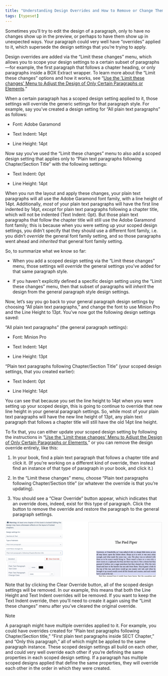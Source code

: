 ```yaml
---
title: "Understanding Design Overrides and How to Remove or Change Them"
tags: [typeset]
---
```

 
<html><body><section data-type="chapter" class="hsecchapter" data-hederis-type="hsecchapter" id="design-settings-and-inheritance" data-pi-attrs="id: design-settings-and-inheritance; data-tags: typeset;" role="doc-chapter" data-tags="typeset" data-author-name=" " data-book-title=" " title="Understanding Design Overrides and How to Remove or Change Them"><p class="hblkp" data-hederis-type="hblkp" id="pGR0r7Cl2">Sometimes you&#8217;ll try to edit the design of a paragraph, only to have no changes show up in the preview, or perhaps to have them show up in unexpected ways. Your paragraph could very well have &#8220;overrides&#8221; applied to it, which supersede the design settings that you&#8217;re trying to apply.</p><p class="hblkp" data-hederis-type="hblkp" id="pfGvVmHzg">Design overrides are added via the &#8220;Limit these changes&#8221; menu, which allows you to scope your design settings to a certain subset of paragraphs&#8212;for example, the first paragraph that follows a chapter heading, or only paragraphs inside a BOX Extract wrapper. To learn more about the &#8220;Limit these changes&#8221; options and how it works, see &#8220;<a href="{% link _docs/selectors.md %}" class="hspana" data-hederis-type="hspana" id="phHpVtPIt">Use the 'Limit these changes' Menu to Adjust the Design of Only Certain Paragraphs or Elements</a>.&#8221; </p><p class="hblkp" data-hederis-type="hblkp" id="pUyHTJ5Dm">When a certain paragraph has a scoped design setting applied to it, those settings will override the generic settings for that paragraph style. For example, say you&#8217;ve created a design setting for &#8220;All plain text paragraphs&#8221; as follows:</p><ul class="hwprbulletlist" data-hederis-type="hwprbulletlist" id="pOz8TdmK1"><li class="hblkuli" data-hederis-type="hblkuli" id="liRP2YTmbA"><p class="hblkuli" data-hederis-type="hblklip" id="paasAWRTZ">Font: Adobe Garamond</p></li><li class="hblkuli" data-hederis-type="hblkuli" id="liiZzncNfA"><p class="hblkuli" data-hederis-type="hblklip" id="pfqxiELu0">Text Indent: 14pt</p></li><li class="hblkuli" data-hederis-type="hblkuli" id="liRJCFJY3B"><p class="hblkuli" data-hederis-type="hblklip" id="p77zTMnl0">Line Height: 14pt</p></li></ul><p class="hblkp" data-hederis-type="hblkp" id="pQs5D9how">Now say you&#8217;ve used the &#8220;Limit these changes&#8221; menu to also add a scoped design setting that applies only to &#8220;Plain text paragraphs following Chapter/Section Title&#8221; with the following settings:</p><ul class="hwprbulletlist" data-hederis-type="hwprbulletlist" id="pnAPikBFB"><li class="hblkuli" data-hederis-type="hblkuli" id="liv1DZC44U"><p class="hblkuli" data-hederis-type="hblklip" id="p3zxsHD1k">Text Indent: 0pt</p></li><li class="hblkuli" data-hederis-type="hblkuli" id="liau2OePiB"><p class="hblkuli" data-hederis-type="hblklip" id="pBS0PVzhN">Line Height: 14pt</p></li></ul><p class="hblkp" data-hederis-type="hblkp" id="pxECgI7Qw">When you run the layout and apply these changes, your plain text paragraphs will all use the Adobe Garamond font family, with a line height of 14pt. Additionally, <em data-hederis-type="hspanem" id="pIxxPPVd1">most</em> of your plain text paragraphs will have the first line indented by 14pt, <em class="hspanem" data-hederis-type="hspanem" id="ps5M9NEwp">except</em> for plain text paragraphs following a chapter title, which will not be indented (Text Indent: 0pt). But those plain text paragraphs that follow the chapter title will still use the Adobe Garamond font family; this is because when you were setting up your scoped design settings, you didn&#8217;t specify that they should use a different font family, i.e. you didn&#8217;t <em class="hspanem" data-hederis-type="hspanem" id="phS8ZyM1Y">override</em> the general font family setting, and so those paragraphs went ahead and <em class="hspanem" data-hederis-type="hspanem" id="puj4AsGGN">inherited</em> that general font family setting.</p><p class="hblkp" data-hederis-type="hblkp" id="pHGPXJgHP">So, to summarize what we know so far: </p><ul class="hwprbulletlist" data-hederis-type="hwprbulletlist" id="pw77AYv4G"><li class="hblkuli" data-hederis-type="hblkuli" id="linIvQ9YRs"><p class="hblkuli" data-hederis-type="hblklip" id="ppZrbOrnx">When you add a scoped design setting via the &#8220;Limit these changes&#8221; menu, those settings will <em class="hspanem" data-hederis-type="hspanem" id="pIpoepcZv">override</em> the general settings you&#8217;ve added for that same paragraph style.</p></li><li class="hblkuli" data-hederis-type="hblkuli" id="li9Gl17Byj"><p class="hblkuli" data-hederis-type="hblklip" id="pf1NVGwMT">If you haven&#8217;t explicitly defined a specific design setting using the &#8220;Limit these changes&#8221; menu, then that subset of paragraphs will <em class="hspanem" data-hederis-type="hspanem" id="puQO5dL8x">inherit</em> the design from the general paragraph style design settings.</p></li></ul><p class="hblkp" data-hederis-type="hblkp" id="py60nxGa2">Now, let&#8217;s say you go back to your general paragraph design settings by choosing &#8220;All plain text paragraphs,&#8221; and change the font to use Minion Pro and the Line Height to 13pt. You&#8217;ve now got the following design settings saved:</p><p class="hblkp" data-hederis-type="hblkp" id="puZVHh5tl">&#8220;All plain text paragraphs&#8221; (the general paragraph settings):</p><ul class="hwprbulletlist" data-hederis-type="hwprbulletlist" id="pT6TbmOxX"><li class="hblkuli" data-hederis-type="hblkuli" id="liV6TH93vL"><p class="hblkuli" data-hederis-type="hblklip" id="peU9Sgg3S">Font: Minion Pro</p></li><li class="hblkuli" data-hederis-type="hblkuli" id="liocBt4Ici"><p class="hblkuli" data-hederis-type="hblklip" id="pIDvbaP7l">Text Indent: 14pt</p></li><li class="hblkuli" data-hederis-type="hblkuli" id="liI5mg6L3f"><p class="hblkuli" data-hederis-type="hblklip" id="p5mDBh8bz">Line Height: 13pt</p></li></ul><p class="hblkp" data-hederis-type="hblkp" id="pNci90MOG">&#8220;Plain text paragraphs following Chapter/Section Title&#8221; (your scoped design settings, that you created earlier):</p><ul class="hwprbulletlist" data-hederis-type="hwprbulletlist" id="pEwmRaeEu"><li class="hblkuli" data-hederis-type="hblkuli" id="liYGp15dIt"><p class="hblkuli" data-hederis-type="hblklip" id="pwIjJmnH9">Text Indent: 0pt</p></li><li class="hblkuli" data-hederis-type="hblkuli" id="liryhdoLd7"><p class="hblkuli" data-hederis-type="hblklip" id="p8IEtdrJx">Line Height: 14pt</p></li></ul><p class="hblkp" data-hederis-type="hblkp" id="pwNYShl6m">You can see that because you set the line height to 14pt when you were setting up your scoped design, this is going to continue to override that new line height in your general paragraph settings. So, while most of your plain text paragraphs will have the new line height of 13pt, any plain text paragraph that follows a chapter title will still have the old 14pt line height.</p><p class="hblkp" data-hederis-type="hblkp" id="p9w4zLyh6">To fix that, you can either update your scoped design setting by following the instructions in &#8220;<a href="{% link _docs/selectors.md %}" class="hspana" data-hederis-type="hspana" id="piWUDlYkY">Use the 'Limit these changes' Menu to Adjust the Design of Only Certain Paragraphs or Elements</a>,&#8221; or you can remove the design override entirely, like this:</p><ol class="hwprnumlist" data-hederis-type="hwprnumlist" id="p8iX85hOq"><li class="hblkoli" data-hederis-type="hblkoli" id="liNacF8dwt"><p class="hblkoli" data-hederis-type="hblklip" id="pZBQF1D3R">In your book, find a plain text paragraph that follows a chapter title and click it. (If you&#8217;re working on a different kind of override, then instead find an instance of that type of paragraph in your book, and click it.)</p></li><li class="hblkoli" data-hederis-type="hblkoli" id="liWaS8Sv3W"><p class="hblkoli" data-hederis-type="hblklip" id="pkKauNUHf">In the &#8220;Limit these changes&#8221; menu, choose &#8220;Plain text paragraphs following Chapter/Section title&#8221; (or whatever the override is that you&#8217;re updating).</p></li><li class="hblkoli" data-hederis-type="hblkoli" id="li4S71Boxu"><p class="hblkoli" data-hederis-type="hblklip" id="pZ3OV6Uqh">You should see a &#8220;Clear Override&#8221; button appear, which indicates that an override does, indeed, exist for this type of paragraph. Click the button to remove the override and restore the paragraph to the general paragraph settings.</p></li></ol><img data-hederis-type="hblkimg" class="hblkimg" id="pj1ifUSCy" src="/images/override1.png" data-img-src="/images/override1.png"/><p class="hblkp" data-hederis-type="hblkp" id="pPXZtuzrp">Note that by clicking the Clear Override button, all of the scoped design settings will be removed. In our example, this means that both the Line Height and Text Indent overrides will be removed. If you want to keep the Text Indent override, then you&#8217;ll need to create it again using the &#8220;Limit these changes&#8221; menu after you&#8217;ve cleared the original override. </p><div class="hwprbox box" data-hederis-type="hwprbox" id="pHaSERbei" data-type="sidebar"><p class="hblktype" data-hederis-type="hblktype" id="pVOPb0sWC">Note</p><p class="hblkp" data-hederis-type="hblkp" id="p46PomwFY">A paragraph might have multiple overrides applied to it. For example, you could have overrides created for &#8220;Plain text paragraphs following Chapter/Section title,&#8221; &#8220;First plain text paragraphs inside SECT Chapter,&#8221; and &#8220;Only this paragraph,&#8221; all of which might be applied to the same paragraph instance. These scoped design settings all build on each other, and could very well override each other if you&#8217;re defining the same properties in each scoped design setting. If a paragraph has multiple scoped designs applied that define the same properties, they will override each other in the order in which they were created.</p></div></section></body></html>
